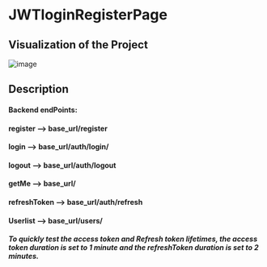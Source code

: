 # JWTloginRegisterPage

## Visualization of the Project

![image](https://github.com/Sekunev/JWTloginRegisterPage/animation/AnimationProject.gif)

## Description

#### Backend endPoints:

#### register --> base_url/register

#### login --> base_url/auth/login/

#### logout --> base_url/auth/logout

#### getMe --> base_url/

#### refreshToken --> base_url/auth/refresh

#### Userlist --> base_url/users/

##### To quickly test the access token and Refresh token lifetimes, the access token duration is set to 1 minute and the refreshToken duration is set to 2 minutes.
